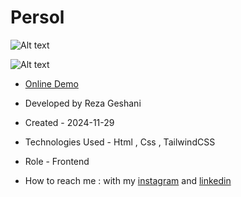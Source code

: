# Persol

![Alt text](https://github.com/user-attachments/assets/b62b6c8c-0f8f-4445-9182-072613ac155f)


![Alt text](https://github.com/user-attachments/assets/9e11eb5b-812d-41c4-a4a8-bdc8010eda95)


- [Online Demo](https://rezageshaniweb.github.io/Persol/)

- Developed by Reza Geshani

- Created - 2024-11-29

- Technologies Used - Html , Css , TailwindCSS

- Role - Frontend

- How to reach me : with my [instagram](https://www.instagram.com/rezageshani_web) and [linkedin](http://www.linkedin.com/in/reza-geshani-web)
